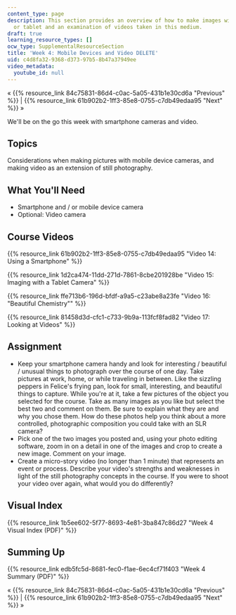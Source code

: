 ```yaml
---
content_type: page
description: This section provides an overview of how to make images with a smartphone
  or tablet and an examination of videos taken in this medium.
draft: true
learning_resource_types: []
ocw_type: SupplementalResourceSection
title: 'Week 4: Mobile Devices and Video DELETE'
uid: c4d8fa32-9368-d373-97b5-8b47a37949ee
video_metadata:
  youtube_id: null
---
```

« {{% resource_link 84c75831-86d4-c0ac-5a05-431b1e30cd6a "Previous" %}} | {{% resource_link 61b902b2-1ff3-85e8-0755-c7db49edaa95 "Next" %}} »

We'll be on the go this week with smartphone cameras and video.

Topics
------

Considerations when making pictures with mobile device cameras, and making video as an extension of still photography.

What You'll Need
----------------

*   Smartphone and / or mobile device camera
*   Optional: Video camera

Course Videos
-------------

{{% resource_link 61b902b2-1ff3-85e8-0755-c7db49edaa95 "Video 14: Using a Smartphone" %}}

{{% resource_link 1d2ca474-11dd-271d-7861-8cbe201928be "Video 15: Imaging with a Tablet Camera" %}}

{{% resource_link ffe713b6-196d-bfdf-a9a5-c23abe8a23fe "Video 16: \"Beautiful Chemistry\"" %}}

{{% resource_link 81458d3d-cfc1-c733-9b9a-113fcf8fad82 "Video 17: Looking at Videos" %}}

Assignment
----------

*   Keep your smartphone camera handy and look for interesting / beautiful / unusual things to photograph over the course of one day. Take pictures at work, home, or while traveling in between. Like the sizzling peppers in Felice's frying pan, look for small, interesting, and beautiful things to capture. While you're at it, take a few pictures of the object you selected for the course. Take as many images as you like but select the best two and comment on them. Be sure to explain what they are and why you chose them. How do these photos help you think about a more controlled, photographic composition you could take with an SLR camera?
*   Pick one of the two images you posted and, using your photo editing software, zoom in on a detail in one of the images and crop to create a new image. Comment on your image.
*   Create a micro-story video (no longer than 1 minute) that represents an event or process. Describe your video's strengths and weaknesses in light of the still photography concepts in the course. If you were to shoot your video over again, what would you do differently?

Visual Index
------------

{{% resource_link 1b5ee602-5f77-8693-4e81-3ba847c86d27 "Week 4 Visual Index (PDF)" %}}

Summing Up
----------

{{% resource_link edb5fc5d-8681-fec0-f1ae-6ec4cf71f403 "Week 4 Summary (PDF)" %}}

« {{% resource_link 84c75831-86d4-c0ac-5a05-431b1e30cd6a "Previous" %}} | {{% resource_link 61b902b2-1ff3-85e8-0755-c7db49edaa95 "Next" %}} »